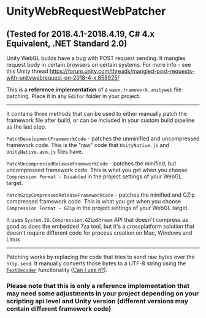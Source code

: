 # UnityWebRequestWebPatcher
## (Tested for 2018.4.1-2018.4.19, C# 4.x Equivalent, .NET Standard 2.0)

Unity WebGL builds have a bug with POST request sending. 
It mangles request body in certain browsers on certain systems. For more info - see this Unity thread https://forum.unity.com/threads/mangled-post-requests-with-unitywebrequest-on-2018-4-x.858925/

This is a **reference implementation** of a `wasm.framework.unityweb` file patching. Place it in any `Editor` folder in your project.
________________________________________________________

It contains three methods that can be used to either manually patch the framework file after build, or can be included in your custom build pipeline as the last step.

`PatchDevelopmentFrameworkCode` - patches the unminified and uncompressed framework code. This is the "raw" code that `UnityNative.js` and `UnityNative.asm.js` files have.

`PatchUncompressedReleaseFrameworkCode` - patches the minified, but uncompressed framework code. This is what you get when you choose `Compression Format - Disabled` in the project settings of your WebGL target.

`PatchGzipCompressedReleaseFrameworkCode` - patches the minified and GZip compressed framework code. This is what you get when you choose `Compression Format - GZip` in the project settings of your WebGL target.

It uses `System.IO.Compression.GZipStream` API that doesn't compress as good as does the embedded 7za tool, but it's a crossplatform solution that doesn't require different code for process creation on Mac, Windows and Linux
_________________________________________________________

Patching works by replacing the code that tries to send raw bytes over the `http.send`. It manually converts those bytes to a UTF-8 string using the [`TextDecoder`](https://developer.mozilla.org/en-US/docs/Web/API/TextDecoder) functionality ([Can I use it?](https://caniuse.com/#feat=mdn-api_textdecoder)).

### Please note that this is only a reference implementation that may need some adjustments in your project depending on your scripting api level and Unity version (different versions may contain different framework code)
